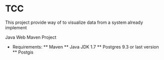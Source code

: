# TCC
This project provide way of to visualize data from a system already implement

Java Web Maven Project

* Requirements:
** Maven
** Java JDK 1.7
** Postgres 9.3 or last version
** Postgis
